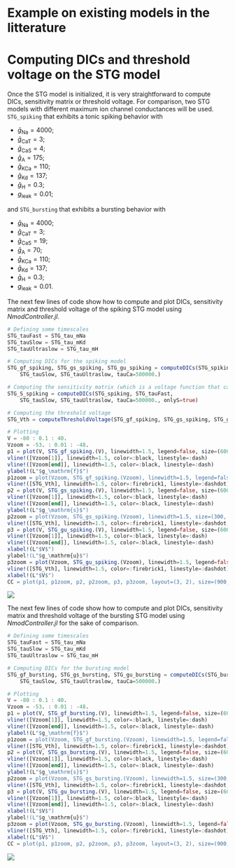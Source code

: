# Example on existing models in the litterature

# Computing DICs and threshold voltage on the STG model
Once the STG model is initialized, it is very straightforward to compute DICs, sensitivity matrix or threshold voltage. For comparison, two STG models with different maximum ion channel conductances will be used. `STG_spiking` that exhibits a tonic spiking behavior with
- $\bar{g}_\mathrm{Na} = 4000$;
- $\bar{g}_\mathrm{CaT} = 3$;
- $\bar{g}_\mathrm{CaS} = 4$;
- $\bar{g}_\mathrm{A} = 175$;
- $\bar{g}_\mathrm{KCa} = 110$;
- $\bar{g}_\mathrm{Kd} = 137$;
- $\bar{g}_\mathrm{H} = 0.3$;
- $g_\mathrm{leak} = 0.01$;

and `STG_bursting` that exhibits a bursting behavior with
- $\bar{g}_\mathrm{Na} = 4000$;
- $\bar{g}_\mathrm{CaT} = 3$;
- $\bar{g}_\mathrm{CaS} = 19$;
- $\bar{g}_\mathrm{A} = 70$;
- $\bar{g}_\mathrm{KCa} = 110$;
- $\bar{g}_\mathrm{Kd} = 137$;
- $\bar{g}_\mathrm{H} = 0.3$;
- $g_\mathrm{leak} = 0.01$.

The next few lines of code show how to compute and plot DICs, sensitivity matrix and threshold voltage of the spiking STG model using *NmodController.jl*.

```julia
# Defining some timescales
STG_tauFast = STG_tau_mNa
STG_tauSlow = STG_tau_mKd
STG_tauUltraslow = STG_tau_mH

# Computing DICs for the spiking model
STG_gf_spiking, STG_gs_spiking, STG_gu_spiking = computeDICs(STG_spiking, STG_tauFast, 
    STG_tauSlow, STG_tauUltraslow, tauCa=500000.)

# Computing the sensitivity matrix (which is a voltage function that can be called by STG_S_spiking(V))
STG_S_spiking = computeDICs(STG_spiking, STG_tauFast, 
    STG_tauSlow, STG_tauUltraslow, tauCa=500000., onlyS=true)

# Computing the threshold voltage
STG_Vth = computeThresholdVoltage(STG_gf_spiking, STG_gs_spiking, STG_gu_spiking)

# Plotting
V = -80 : 0.1 : 40.
Vzoom = -53. : 0.01 : -48.
p1 = plot(V, STG_gf_spiking.(V), linewidth=1.5, legend=false, size=(600, 200), color=:gray30)
vline!([Vzoom[1]], linewidth=1.5, color=:black, linestyle=:dash)
vline!([Vzoom[end]], linewidth=1.5, color=:black, linestyle=:dash)
ylabel!(L"$g_\mathrm{f}$")
p1zoom = plot(Vzoom, STG_gf_spiking.(Vzoom), linewidth=1.5, legend=false, size=(300, 200), color=:gray30)
vline!([STG_Vth], linewidth=1.5, color=:firebrick1, linestyle=:dashdot)
p2 = plot(V, STG_gs_spiking.(V), linewidth=1.5, legend=false, size=(600, 200), color=:gray30)
vline!([Vzoom[1]], linewidth=1.5, color=:black, linestyle=:dash)
vline!([Vzoom[end]], linewidth=1.5, color=:black, linestyle=:dash)
ylabel!(L"$g_\mathrm{s}$")
p2zoom = plot(Vzoom, STG_gs_spiking.(Vzoom), linewidth=1.5, size=(300, 200), color=:gray30, label="")
vline!([STG_Vth], linewidth=1.5, color=:firebrick1, linestyle=:dashdot, label=L"V_\mathrm{th}")
p3 = plot(V, STG_gu_spiking.(V), linewidth=1.5, legend=false, size=(600, 200), color=:gray30)
vline!([Vzoom[1]], linewidth=1.5, color=:black, linestyle=:dash)
vline!([Vzoom[end]], linewidth=1.5, color=:black, linestyle=:dash)
xlabel!(L"$V$")
ylabel!(L"$g_\mathrm{u}$")
p3zoom = plot(Vzoom, STG_gu_spiking.(Vzoom), linewidth=1.5, legend=false, size=(300, 200), color=:gray30)
vline!([STG_Vth], linewidth=1.5, color=:firebrick1, linestyle=:dashdot)
xlabel!(L"$V$")
CC = plot(p1, p1zoom, p2, p2zoom, p3, p3zoom, layout=(3, 2), size=(900, 600), margins=10px, dpi=500)
```
![](https://raw.githubusercontent.com/arthur-fyon/NmodController/main/docs/src/assets/NmodController_DICs_STGspiking.png)

The next few lines of code show how to compute and plot DICs, sensitivity matrix and threshold voltage of the bursting STG model using *NmodController.jl* for the sake of comparison.

```julia
# Defining some timescales
STG_tauFast = STG_tau_mNa
STG_tauSlow = STG_tau_mKd
STG_tauUltraslow = STG_tau_mH

# Computing DICs for the bursting model
STG_gf_bursting, STG_gs_bursting, STG_gu_bursting = computeDICs(STG_bursting, STG_tauFast, 
    STG_tauSlow, STG_tauUltraslow, tauCa=500000.)

# Plotting
V = -80 : 0.1 : 40.
Vzoom = -53. : 0.01 : -48.
p1 = plot(V, STG_gf_bursting.(V), linewidth=1.5, legend=false, size=(600, 200), color=:gray30)
vline!([Vzoom[1]], linewidth=1.5, color=:black, linestyle=:dash)
vline!([Vzoom[end]], linewidth=1.5, color=:black, linestyle=:dash)
ylabel!(L"$g_\mathrm{f}$")
p1zoom = plot(Vzoom, STG_gf_bursting.(Vzoom), linewidth=1.5, legend=false, size=(300, 200), color=:gray30)
vline!([STG_Vth], linewidth=1.5, color=:firebrick1, linestyle=:dashdot)
p2 = plot(V, STG_gs_bursting.(V), linewidth=1.5, legend=false, size=(600, 200), color=:gray30)
vline!([Vzoom[1]], linewidth=1.5, color=:black, linestyle=:dash)
vline!([Vzoom[end]], linewidth=1.5, color=:black, linestyle=:dash)
ylabel!(L"$g_\mathrm{s}$")
p2zoom = plot(Vzoom, STG_gs_bursting.(Vzoom), linewidth=1.5, size=(300, 200), color=:gray30, label="")
vline!([STG_Vth], linewidth=1.5, color=:firebrick1, linestyle=:dashdot, label=L"V_\mathrm{th}")
p3 = plot(V, STG_gu_bursting.(V), linewidth=1.5, legend=false, size=(600, 200), color=:gray30)
vline!([Vzoom[1]], linewidth=1.5, color=:black, linestyle=:dash)
vline!([Vzoom[end]], linewidth=1.5, color=:black, linestyle=:dash)
xlabel!(L"$V$")
ylabel!(L"$g_\mathrm{u}$")
p3zoom = plot(Vzoom, STG_gu_bursting.(Vzoom), linewidth=1.5, legend=false, size=(300, 200), color=:gray30)
vline!([STG_Vth], linewidth=1.5, color=:firebrick1, linestyle=:dashdot)
xlabel!(L"$V$")
CC = plot(p1, p1zoom, p2, p2zoom, p3, p3zoom, layout=(3, 2), size=(900, 600), margins=10px, dpi=500)
```
![](https://raw.githubusercontent.com/arthur-fyon/NmodController/main/docs/src/assets/NmodController_DICs_STGbursting.png)